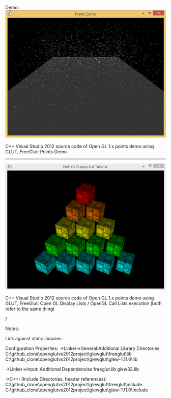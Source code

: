 Demo:
![ToolchainGenericDS](img/pointsDemo.png)

C++ Visual Studio 2012 source code of Open GL 1.x points demo using GLUT, FreeGlut: Points Demo

------------------------------------------------------------------------------------

![ToolchainGenericDS](img/neheDisplayListsLesson12.png)

C++ Visual Studio 2012 source code of Open GL 1.x points demo using GLUT, FreeGlut: Open GL Display Lists / OpenGL Call Lists execution (both refer to the same thing)

/

Notes:

Link against static libraries:

Configuration Properties:
->Linker->General:Additional Library Directories
C:\github_clone\openglutvs2012project\glewglut\freeglut\lib
C:\github_clone\openglutvs2012project\glewglut\glew-1.11.0\lib

->Linker->Input: Additional Dependencies
freeglut.lib
glew32.lib

->C++: (Include Directories, header references):
C:\github_clone\openglutvs2012project\glewglut\freeglut\include
C:\github_clone\openglutvs2012project\glewglut\glew-1.11.0\include

